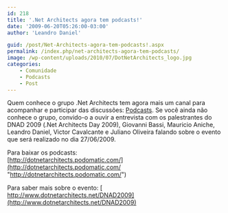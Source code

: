 ```yaml
---
id: 218
title: '.Net Architects agora tem podcasts!'
date: '2009-06-20T05:26:00-03:00'
author: 'Leandro Daniel'

guid: /post/Net-Architects-agora-tem-podcasts!.aspx
permalink: /index.php/net-architects-agora-tem-podcasts/
image: /wp-content/uploads/2010/07/DotNetArchitects_logo.jpg
categories:
    - Comunidade
    - Podcasts
    - Post
---
```


Quem conhece o grupo .Net Architects tem agora mais um canal para acompanhar e participar das discussões: [Podcasts](http://dotnetarchitects.podomatic.com/). Se você ainda não conhece o grupo, convido-o a ouvir a entrevista com os palestrantes do DNAD 2009 (.Net Architects Day 2009), Giovanni Bassi, Mauricio Aniche, Leandro Daniel, Victor Cavalcante e Juliano Oliveira falando sobre o evento que será realizado no dia 27/06/2009.

Para baixar os podcasts:  
[http://dotnetarchitects.podomatic.com/](http://dotnetarchitects.podomatic.com/ "http://dotnetarchitects.podomatic.com/")

Para saber mais sobre o evento: [  
http://www.dotnetarchitects.net/DNAD2009](http://www.dotnetarchitects.net/DNAD2009)